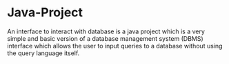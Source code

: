 # Java-Project
An interface to interact with database is a java project which is a very simple and basic version of a database management system (DBMS) interface which allows the user to input queries to a database without using the query language itself.
